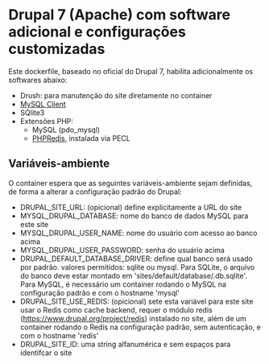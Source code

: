 # Drupal 7 (Apache) com software adicional e configurações customizadas
Este dockerfile, baseado no oficial do Drupal 7, habilita adicionalmente os softwares abaixo:
- Drush: para manutenção do site diretamente no container
- [MySQL Client](https://dev.mysql.com/doc/refman/5.7/en/programs-client.html)
- SQlite3
- Extensões PHP:
  - MySQL (pdo_mysql)
  - [PHPRedis](https://github.com/phpredis/phpredis/), instalada via PECL

## Variáveis-ambiente
O container espera que as seguintes variáveis-ambiente sejam definidas, de forma a alterar a 
configuração padrão do Drupal:
- DRUPAL_SITE_URL: (opicional) define explicitamente a URL do site
- MYSQL_DRUPAL_DATABASE: nome do banco de dados MySQL para este site
- MYSQL_DRUPAL_USER_NAME: nome do usuário com acesso ao banco acima
- MYSQL_DRUPAL_USER_PASSWORD: senha do usuário acima
- DRUPAL_DEFAULT_DATABASE_DRIVER: define qual banco será usado por padrão. valores permitidos: 
    sqlite ou mysql. Para SQLite, o arquivo do banco deve estar montado em 
    'sites/default/database/.db.sqlite'. Para MySQL, é necessário um container rodando o MySQL na 
    configuração padrão e com o hostname 'mysql'
- DRUPAL_SITE_USE_REDIS: (opicional) sete esta variável para este site usar o Redis como cache 
    backend, requer o módulo redis (https://www.drupal.org/project/redis) instalado no site, além de
    um container rodando o Redis na configuração padrão, sem autenticação, e com o hostname 'redis'
- DRUPAL_SITE_ID: uma string alfanumérica e sem espaços para identifcar o site
